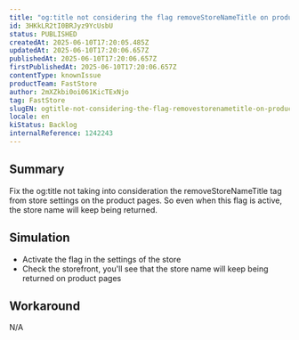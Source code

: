 ```yaml
---
title: "og:title not considering the flag removeStoreNameTitle on product pages"
id: 3HKkLR2tI0BRJyz9YcUsbU
status: PUBLISHED
createdAt: 2025-06-10T17:20:05.485Z
updatedAt: 2025-06-10T17:20:06.657Z
publishedAt: 2025-06-10T17:20:06.657Z
firstPublishedAt: 2025-06-10T17:20:06.657Z
contentType: knownIssue
productTeam: FastStore
author: 2mXZkbi0oi061KicTExNjo
tag: FastStore
slugEN: ogtitle-not-considering-the-flag-removestorenametitle-on-product-pages
locale: en
kiStatus: Backlog
internalReference: 1242243
---
```


## Summary


Fix the og:title not taking into consideration the removeStoreNameTitle tag from store settings on the product pages. So even when this flag is active, the store name will keep being returned.


##

## Simulation



- Activate the flag in the settings of the store
- Check the storefront, you'll see that the store name will keep being returned on product pages


##

## Workaround


N/A





